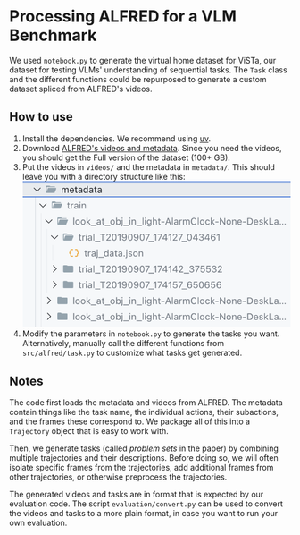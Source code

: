 # Processing ALFRED for a VLM Benchmark

We used `notebook.py` to generate the virtual home dataset for ViSTa, our dataset for testing VLMs' understanding of sequential tasks. The `Task` class and the different functions could be repurposed to generate a custom dataset spliced from ALFRED's videos.

## How to use

1. Install the dependencies. We recommend using [uv](https://docs.astral.sh/uv/getting-started/installation/).
2. Download [ALFRED's videos and metadata](https://github.com/askforalfred/alfred/tree/master/data). Since you need the videos, you should get the Full version of the dataset (100+ GB).
3. Put the videos in `videos/` and the metadata in `metadata/`. This should leave you with a directory structure like this: ![alt text](assets/directory_structure.png)
4. Modify the parameters in `notebook.py` to generate the tasks you want. Alternatively, manually call the different functions from `src/alfred/task.py` to customize what tasks get generated.

## Notes

The code first loads the metadata and videos from ALFRED. The metadata contain things like the task name, the individual actions, their subactions, and the frames these correspond to. We package all of this into a `Trajectory` object that is easy to work with.

Then, we generate tasks (called _problem sets_ in the paper) by combining multiple trajectories and their descriptions. Before doing so, we will often isolate specific frames from the trajectories, add additional frames from other trajectories, or otherwise preprocess the trajectories.

The generated videos and tasks are in format that is expected by our evaluation code. The script `evaluation/convert.py` can be used to convert the videos and tasks to a more plain format, in case you want to run your own evaluation.
